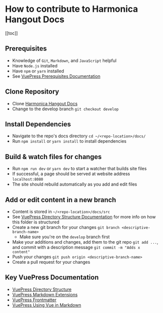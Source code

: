 # How to contribute to Harmonica Hangout Docs

[[toc]]

## Prerequisites

- Knowledge of `Git`, `Markdown`, and `JavaScript` helpful
- Have `Node.js` installed
- Have `npm` or `yarn` installed
- See [VuePress Prerequisites Documentation](https://vuepress.vuejs.org/guide/getting-started.html#prerequisites)

## Clone Repository

- Clone [Harmonica Hangout Docs](https://github.com/harmonica-hangout/hh-docs.git)
- Change to the develop branch `git checkout develop`

## Install Dependencies

- Navigate to the repo's docs directory `cd ~/<repo-location>/docs/`
- Run `npm install` or `yarn install` to install dependencies

## Build & watch files for changes

- Run `npm run dev` or `yarn dev` to start a watcher that builds site files
- If successful, a page should be served at website address `localhost:8080`
- The site should rebuild automatically as you add and edit files

## Add or edit content in a new branch

- Content is stored in `~/<repo-location>/docs/src`
- See [VuePress Directory Structure Documentation](https://vuepress.vuejs.org/guide/directory-structure.html) for more info on how this folder is structured
- Create a new git branch for your changes `git branch <descriptive-branch-name>`
    - Make sure you're on the `develop` branch first
- Make your additions and changes, add them to the git repo `git add ...`, and commit with a description message `git commit -m "Adds x content"`
- Push your changes `git push origin <descriptive-branch-name>`
- Create a pull request for your changes

## Key VuePress Documentation 

- [VuePress Directory Structure](https://vuepress.vuejs.org/guide/directory-structure.html)
- [VuePress Markdown Extensions](https://vuepress.vuejs.org/guide/markdown.html)
- [VuePress Frontmatter](https://vuepress.vuejs.org/guide/frontmatter.html)
- [VuePress Using Vue in Markdown](https://vuepress.vuejs.org/guide/using-vue.html)
